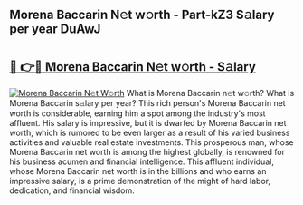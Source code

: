 ## Morena Baccarin N𝚎t w𝚘rth - Part-kZ3 S𝚊lary per year DuAwJ

# <h2><a href="http://gc597xf.nevu.top/?p=Morena+Baccarin">🔗 👉🔴 Morena Baccarin N𝚎t w𝚘rth - S𝚊lary</a></h2>

[![Morena Baccarin N𝚎t W𝚘rth](https://i.imgur.com/Oavwk0R.jpeg)](http://gc597xf.nevu.top/?p=Morena+Baccarin)
What is Morena Baccarin n𝚎t w𝚘rth? What is Morena Baccarin s𝚊lary per year?
This rich person's Morena Baccarin net worth is considerable, earning him a spot among the industry's most affluent. His salary is impressive, but it is dwarfed by Morena Baccarin net worth, which is rumored to be even larger as a result of his varied business activities and valuable real estate investments. This prosperous man, whose Morena Baccarin net worth is among the highest globally, is renowned for his business acumen and financial intelligence. This affluent individual, whose Morena Baccarin net worth is in the billions and who earns an impressive salary, is a prime demonstration of the might of hard labor, dedication, and financial wisdom.
